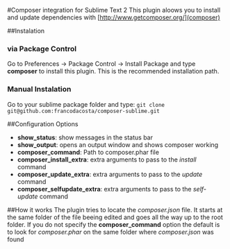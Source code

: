 #Composer integration for Sublime Text 2
This plugin aloows you to install and update dependencies with [http://www.getcomposer.org/](composer)

##Instalation
### via Package Control
Go to Preferences -> Package Control -> Install Package and type **composer** to install this plugin. This is the recommended installation path.
### Manual Instalation
Go to your sublime package folder and type:
```git clone git@github.com:francodacosta/composer-sublime.git```

##Configuration Options

* __show_status__: show messages in the status bar
* __show_output__: opens an output window and shows composer working
* __composer_command__:  Path to composer.phar file
* __composer_install_extra__: extra arguments to pass to the *install* command
* __composer_update_extra__: extra arguments to pass to the *update* command
* __composer_selfupdate_extra__: extra arguments to pass to the *self-update* command

##How it works
The plugin tries to locate the *composer.json* file. It starts at the same folder of the file beeing edited and goes all the way up to the root folder.
If you do not specify the __composer_command__ option the default is to look for *composer.phar* on the same folder where *composer.json* was found
